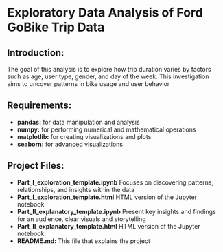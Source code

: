# Exploratory Data Analysis of Ford GoBike Trip Data

## Introduction:
The goal of this analysis is to explore how trip duration varies by factors such as age, user type, gender, and day of the week. This investigation aims to uncover patterns in bike usage and user behavior

## Requirements:
- **pandas:** for data manipulation and analysis
- **numpy:** for performing numerical and mathematical operations
- **matplotlib:** for creating visualizations and plots
- **seaborn:**  for advanced visualizations
  
## Project Files:
- **Part_I_exploration_template.ipynb** Focuses on discovering patterns, relationships, and insights within the data
- **Part_I_exploration_template.html** HTML version of the Jupyter notebook
- **Part_II_explanatory_template.ipynb** Present key insights and findings for an audience, clear visuals and storytelling
- **Part_II_explanatory_template.html** HTML version of the Jupyter notebook
- **README.md:** This file that explains the project
